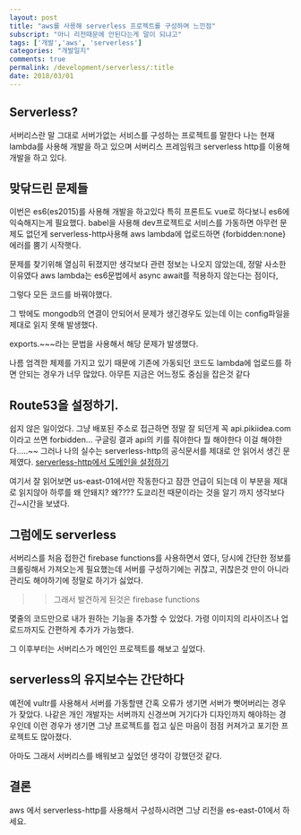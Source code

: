 ```yaml
---
layout: post
title: "aws를 사용해 serverless 프로젝트를 구성하며 느낀점"
subscript: "아니 리전때문에 안된다는게 말이 되냐고"
tags: ['개발','aws', 'serverless']
categories: "개발일지"
comments: true
permalink: /development/serverless/:title
date: 2018/03/01
---
```

## Serverless?
서버리스란 말 그대로 서버가없는 서비스를 구성하는 프로젝트를 말한다 나는 현재 lambda를 사용해 개발을 하고 있으며 서버리스 프레임워크 serverless http를 이용해 개발을 하고 있다.

## 맞닦드린 문제들
이번은 es6(es2015)를 사용해 개발을 하고있다 특히 프론트도 vue로 하다보니 es6에 익숙해지는게 필요했다. babel을 사용해 dev프로젝트로 서비스를 가동하면 아무런 문제도 없던게 serverless-http사용해 aws lambda에 업로드하면 {forbidden:none} 에러를 뿜기 시작햇다.

문제를 찾기위해 열심히 뒤졌지만 생각보다 관련 정보는 나오지 않았는데, 정말 사소한 이유였다 aws lambda는 es6문법에서 async await를 적용하지 않는다는 점이다,

그렇다 모든 코드를 바꿔야했다.

그 밖에도 mongodb의 연결이 안되어서 문제가 생긴경우도 있는데 이는 config파일을 제대로 읽지 못해 발생했다.

exports.~~~라는 문법을 사용해서 해당 문제가 발생했다.

나름 엄격한 체제를 가지고 있기 때문에 기존에 가동되던 코드도 lambda에 업로드를 하면 안되는 경우가 너무 많았다. 아무튼 지금은 어느정도 중심을 잡은것 같다

## Route53을 설정하기.
쉽지 않은 일이었다. 그냥 배포된 주소로 접근하면 정말 잘 되던게 꼭 api.pikiidea.com이라고 쓰면 forbidden... 구글링 결과 api의 키를 줘야한다 뭘 해야한다 이걸 해야한다.....~~ 그러나 나의 실수는 serverless-http의 공식문서를 제대로 안 읽어서 생긴 문제였다.
[serverless-http에서 도메인을 설정하기](https://serverless.com/blog/serverless-api-gateway-domain/)

여기서 잘 읽어보면 us-east-01에서만 작동한다고 잠깐 언급이 되는데 이 부분을 제대로 읽지않아 하루를 왜 안돼지? 왜???? 도쿄리전 때문이라는 것을 알기 까지 생각보다 긴~시간을 보냈다.

## 그럼에도 serverless
서버리스를 처음 접한건 firebase functions를 사용하면서 였다, 당시에 간단한 정보를 크롤링해서 가져오는게 필요했는데 서버를 구성하기에는 귀찮고, 귀찮은것 만이 아니라 관리도 해야하기에 정말로 하기가 싫었다. 

>> 그래서 발견하게 된것은 firebase functions

몇줄의 코드만으로 내가 원하는 기능을 추가할 수 있었다. 가령 이미지의 리사이즈나 업로드까지도 간편하게 추가가 가능했다. 

그 이후부터는 서버리스가 메인인 프로젝트를 해보고 싶었다.


## serverless의 유지보수는 간단하다
예전에 vultr를 사용해서 서버를 가동할땐 간혹 오류가 생기면 서버가 뻣어버리는 경우가 잦았다. 나같은 개인 개발자는 서버까지 신경쓰며 거기다가 디자인까지 해야하는 경우인데 이런 경우가 생기면 그냥 프로젝트를 접고 싶은 마음이 점점 커져가고 포기한 프로젝트도 많아졌다.

아마도 그래서 서버리스를 배워보고 싶었던 생각이 강했던것 같다.

## 결론
aws 에서 serverless-http를 사용해서 구성하시려면 그냥 리전을 es-east-01에서 하세요.
